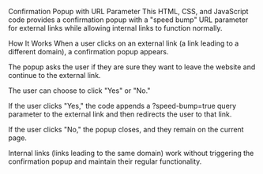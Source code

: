 Confirmation Popup with URL Parameter
This HTML, CSS, and JavaScript code provides a confirmation popup with a "speed bump" URL parameter for external links while allowing internal links to function normally.

How It Works
When a user clicks on an external link (a link leading to a different domain), a confirmation popup appears.

The popup asks the user if they are sure they want to leave the website and continue to the external link.

The user can choose to click "Yes" or "No."

If the user clicks "Yes," the code appends a ?speed-bump=true query parameter to the external link and then redirects the user to that link.

If the user clicks "No," the popup closes, and they remain on the current page.

Internal links (links leading to the same domain) work without triggering the confirmation popup and maintain their regular functionality.
